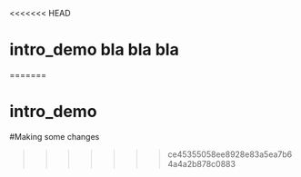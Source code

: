 <<<<<<< HEAD
# intro_demo bla bla bla
=======
# intro_demo
#Making some changes
>>>>>>> ce45355058ee8928e83a5ea7b64a4a2b878c0883
